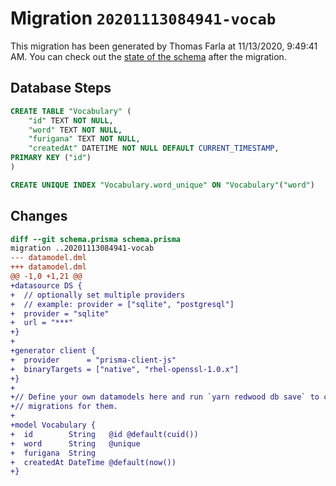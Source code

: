 # Migration `20201113084941-vocab`

This migration has been generated by Thomas Farla at 11/13/2020, 9:49:41 AM.
You can check out the [state of the schema](./schema.prisma) after the migration.

## Database Steps

```sql
CREATE TABLE "Vocabulary" (
    "id" TEXT NOT NULL,
    "word" TEXT NOT NULL,
    "furigana" TEXT NOT NULL,
    "createdAt" DATETIME NOT NULL DEFAULT CURRENT_TIMESTAMP,
PRIMARY KEY ("id")
)

CREATE UNIQUE INDEX "Vocabulary.word_unique" ON "Vocabulary"("word")
```

## Changes

```diff
diff --git schema.prisma schema.prisma
migration ..20201113084941-vocab
--- datamodel.dml
+++ datamodel.dml
@@ -1,0 +1,21 @@
+datasource DS {
+  // optionally set multiple providers
+  // example: provider = ["sqlite", "postgresql"]
+  provider = "sqlite"
+  url = "***"
+}
+
+generator client {
+  provider      = "prisma-client-js"
+  binaryTargets = ["native", "rhel-openssl-1.0.x"]
+}
+
+// Define your own datamodels here and run `yarn redwood db save` to create
+// migrations for them.
+
+model Vocabulary {
+  id        String   @id @default(cuid())
+  word      String   @unique
+  furigana  String
+  createdAt DateTime @default(now())
+}
```


